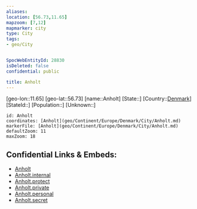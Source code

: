 ```yaml
---
aliases: 
location: [56.73,11.65]
mapzoom: [7,12] 
mapmarker: city 
type: City
tags:
- geo/City


SpocWebEntityId: 28830
isDeleted: false
confidential: public

title: Anholt
---
```

[geo-lon::11.65]
[geo-lat::56.73]
[name::Anholt]
[State::]
[Country::[Denmark](geo/Continent/Europe/Denmark.md)]
[StateId::]
[Population::]
[Unknown::]


```leaflet
id: Anholt
coordinates: [Anholt](geo/Continent/Europe/Denmark/City/Anholt.md)
markerFile: [Anholt](geo/Continent/Europe/Denmark/City/Anholt.md)
defaultZoom: 11 
maxZoom: 18
```


## Confidential Links & Embeds: 
- [Anholt](../../../../../../_public/geo/Continent/Europe/Denmark/City/Anholt.md) 
- [Anholt.internal](../../../../../../_internal/geo/Continent/Europe/Denmark/City/Anholt.internal.md) 
- [Anholt.protect](../../../../../../_protect/geo/Continent/Europe/Denmark/City/Anholt.protect.md) 
- [Anholt.private](../../../../../../_private/geo/Continent/Europe/Denmark/City/Anholt.private.md) 
- [Anholt.personal](../../../../../../_personal/geo/Continent/Europe/Denmark/City/Anholt.personal.md) 
- [Anholt.secret](../../../../../../_secret/geo/Continent/Europe/Denmark/City/Anholt.secret.md) 
